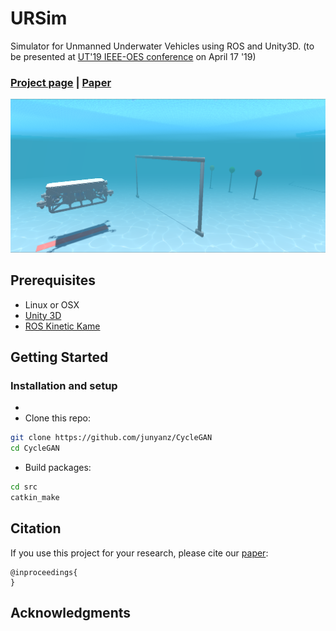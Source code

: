 <!-- <img src='docs/assets/unity_scene.png' align="right" width=200> -->
# URSim

Simulator for Unmanned Underwater Vehicles using ROS and Unity3D.
(to be presented at [UT'19 IEEE-OES conference](http://ut19.tori.org.tw/webpage/index.aspx) on April 17 '19)

### [Project page](https://srmauvsoftware.github.io/ursim/) |   [Paper]()

<img src="docs/assets/unity_scene.png" width="1000px"/>

## Prerequisites
- Linux or OSX
- [Unity 3D](https://unity.com/)
- [ROS Kinetic Kame](http://wiki.ros.org/kinetic#Installation)

## Getting Started
### Installation and setup
- 
- Clone this repo:
```bash
git clone https://github.com/junyanz/CycleGAN
cd CycleGAN
```

- Build packages:
```bash
cd src
catkin_make
```

## Citation
If you use this project for your research, please cite our [paper](https://srmauvsoftware.github.io/ursim/):

```
@inproceedings{
}

```


## Acknowledgments
